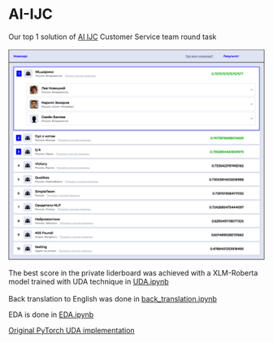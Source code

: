 # AI-IJC
Our top 1 solution of [AI IJC](https://aiijc.com/en/about) Customer Service team round task </br></br>
![alt text](leaderboard.png)</br>

The best score in the private liderboard was achieved with a XLM-Roberta model trained with UDA technique in [UDA.ipynb](https://github.com/leffff/AI-IJC/text_processing/UDA.ipynb)</br></br>
Back translation to English was done in [back_translation.ipynb](https://github.com/leffff/AI-IJC/text_processing/back_translation.ipynb) </br>

EDA is done in [EDA.ipynb](https://github.com/leffff/AI-IJC/text_processing/EDA.ipynb)

[Original PyTorch UDA implementation](https://github.com/SanghunYun/UDA_pytorch)
